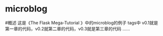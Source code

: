 microblog
===========
#概述
这是《The Flask Mega-Tutorial 》中的microblog的例子
tags中 v0.1就是第一章的代码，v0.2就第二章的代码，v0.3就是第三章的代码 ......

